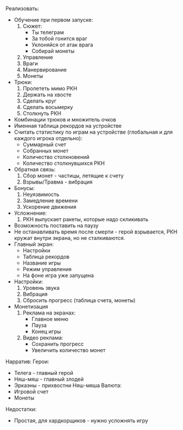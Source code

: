 Реализовать:
 - Обучение при первом запуске:
   1. Сюжет:
      - Ты телеграм
      - За тобой гонится враг
      - Уклоняйся от атак врага
      - Собирай монеты
   2. Управление
   3. Враги
   4. Манервирование
   5. Монеты
 - Трюки:
   1. Пролететь мимо РКН
   2. Держать на хвосте
   3. Сделать круг
   4. Сделать восьмерку
   5. Столкнуть РКН
 - Комбинации трюков и множитель очков
 - Именная таблица рекордов на устройстве
 - Считать статистику по играм на устройстве (глобальная и для каждого игрока отдельно):
   - Суммарный счет
   - Собранных монет
   - Количество столкновений
   - Количество столкнувшихся РКН
 - Обратная связь:
   1. Сбор монет - частицы, летящие к счету
   2. Взрывы/Травма - вибрация
 - Бонусы:
   1. Неуязвимость
   2. Замедление времени
   3. Ускорение движения
 - Усложнение:
   1. РКН выпускает ракеты, которые надо скликивать
 - Возможность поставить на паузу
 - Не останавливать время после смерти - герой взрывается, РКН кружат внутри экрана, но не сталкиваются.
 - Главный экран:
   - Настройки
   - Таблица рекордов
   - Название игры
   - Режим управления
   - На фоне игра уже запущена
 - Настройки:
   1. Уровень звука
   2. Вибрация
   3. Сбросить прогресс (таблица счета, монеты)
 - Монетизация
   1. Реклама на экранах:
      - Главное меню
      - Пауза
      - Конец игры
   2. Видео реклама:
      - Сохранить прогресс
      - Увеличить количество монет

Нарратив:
   Герои:
   - Телега - главный герой
   - Няш-мяш - главный злодей
   - Эркаэны - прихвостни Няш-мяша
   Валюта:
   - Игровой счет
   - Монеты

Недостатки:
 - Простая, для хардкорщиков - нужно усложнять игру